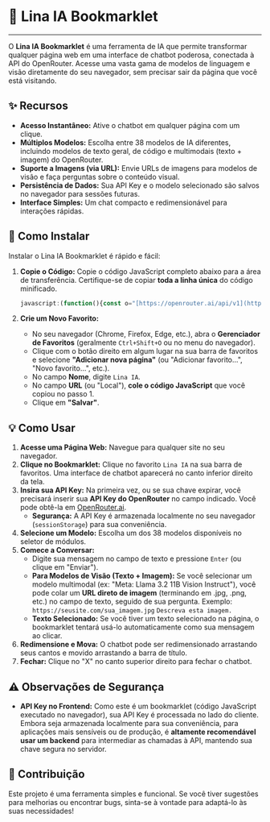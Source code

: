 # 🤖 Lina IA Bookmarklet

---

O **Lina IA Bookmarklet** é uma ferramenta de IA que permite transformar qualquer página web em uma interface de chatbot poderosa, conectada à API do OpenRouter. Acesse uma vasta gama de modelos de linguagem e visão diretamente do seu navegador, sem precisar sair da página que você está visitando.

## ✨ Recursos

* **Acesso Instantâneo:** Ative o chatbot em qualquer página com um clique.
* **Múltiplos Modelos:** Escolha entre 38 modelos de IA diferentes, incluindo modelos de texto geral, de código e multimodais (texto + imagem) do OpenRouter.
* **Suporte a Imagens (via URL):** Envie URLs de imagens para modelos de visão e faça perguntas sobre o conteúdo visual.
* **Persistência de Dados:** Sua API Key e o modelo selecionado são salvos no navegador para sessões futuras.
* **Interface Simples:** Um chat compacto e redimensionável para interações rápidas.

## 🚀 Como Instalar

Instalar o Lina IA Bookmarklet é rápido e fácil:

1.  **Copie o Código:** Copie o código JavaScript completo abaixo para a área de transferência. Certifique-se de copiar **toda a linha única** do código minificado.

    ```javascript
    javascript:(function(){const o="[https://openrouter.ai/api/v1](https://openrouter.ai/api/v1)";const e=[{id:"qwen/qwen3-235b-a22b-07-25:free",name:"Qwen3 235B A22B 2507 (Free)"},{id:"moonshotai/kimi-k2:free",name:"MoonshotAI: Kimi K2 (Free)"},{id:"cognitivecomputations/dolphin-mistral-24b-venice-edition:free",name:"Venice: Uncensored (Free)"},{id:"google/gemma-3n-e2b-it:free",name:"Google: Gemma 3n 2B (Free)"},{id:"tencent/hunyuan-a13b-instruct:free",name:"Tencent: Hunyuan A13B Instruct (Free)"},{id:"tngtech/deepseek-r1t2-chimera:free",name:"TNG: DeepSeek R1T2 Chimera (Free)"},{id:"mistralai/mistral-small-3.2-24b-instruct:free",name:"Mistral: Mistral Small 3.2 24B (Free)"},{id:"moonshotai/kimi-dev-72b:free",name:"Kimi Dev 72b (Free)"},{id:"deepseek/deepseek-r1-0528-qwen3-8b:free",name:"DeepSeek: Deepseek R1 0528 Qwen3 8B (Free)"},{id:"thudm/glm-z1-32b-0414:free",name:"THUDM: GLM Z1 32B (Free)"},{id:"thudm/glm-4-32b-0414:free",name:"THUDM: GLM 4 32B (Free)"},{id:"shisa-ai/shisa-v2-llama-3.3-70b:free",name:"Shisa AI: Shisa V2 Llama 3.3 70B (Free)"},{id:"arliai/qwq-32b-rpr-v1:free",name:"ArliAI: QwQ 32B RpR v1 (Free)"},{id:"agentica-org/deepcoder-14b-preview:free",name:"Agentica: Deepcoder 14B Preview (Free)"},{id:"moonshotai/kimi-vl-a3b-thinking:free",name:"Moonshot AI: Kimi VL A3B Thinking (Free)"},{id:"nvidia/llama-3.1-nemotron-ultra-253b-v1:free",name:"NVIDIA: Llama 3.1 Nemotron Ultra 253B v1 (Free)"},{id:"reka/flash-3:free",name:"Reka: Flash 3 (Free)"},{id:"nousresearch/deephermes-3-llama-3-8b-preview:free",name:"Nous: DeepHermes 3 Llama 3 8B Preview (Free)"},{id:"qwerky/qwerky-72b:free",name:"Qwerky 72B (Free)"},{id:"cognitivecomputations/dolphin-mistral-7b-v2.1:free",name:"Dolphin3.0 Mistral 24B (Free)"},{id:"deepseek/deepseek-r1-distill-qwen-14b:free",name:"DeepSeek: R1 Distill Qwen 14B (Free)"},{id:"deepseek/deepseek-r1-distill-llama-70b:free",name:"DeepSeek: R1 Distill Llama 70B (Free)"},{id:"meta-llama/llama-3.3-70b-instruct:free",name:"Meta: Llama 3.3 70B Instruct (Free)"},{id:"meta-llama/llama-3.2-3b-instruct:free",name:"Meta: Llama 3.2 3B Instruct (Free)"},{id:"meta-llama/llama-3.1-405b-instruct:free",name:"Meta: Llama 3.1 405B Instruct (Free)"},{id:"google/gemma-2-9b-it:free",name:"Google: Gemma 2 9B (Free)"},{id:"deepseek/deepseek-r1:free",name:"DeepSeek: DeepSeek R1 (Free)"},{id:"mistralai/mistral-nemo:free",name:"MistralAI: Mistral Nemo (Free)"},{id:"mistralai/mistral-7b-instruct:free",name:"MistralAI: Mistral 7B Instruct (Free)"},{id:"google/gemini-2.5-pro-exp-03-25",name:"Google: Gemini 2.5 Pro Exp 03-25"},{id:"mistralai/mistral-small-3.1-24b-instruct:free",name:"MistralAI: Mistral Small 3.1 24B Instruct (Free)"},{id:"deepseek/deepseek-chat-v3-0324:free",name:"DeepSeek: DeepSeek Chat V3 0324 (Free)"},{id:"google/gemma-3-4b-it:free",name:"Google: Gemma 3 4B IT (Free)"},{id:"google/gemma-3-12b-it:free",name:"Google: Gemma 3 12B IT (Free)"},{id:"google/gemma-3-27b-it:free",name:"Google: Gemma 3 27B IT (Free)"},{id:"qwen/qwq-32b:free",name:"Qwen: QwQ 32B (Free)"},{id:"cognitivecomputations/dolphin3.0-r1-mistral-24b:free",name:"Dolphin3.0 R1 Mistral 24B (Free)"},{id:"qwen/qwen-2.5-72b-instruct:free",name:"Qwen: Qwen 2.5 72b Instruct (Free)"},{id:"meta-llama/llama-3.2-11b-vision-instruct:free",name:"Meta: Llama 3.2 11B Vision Instruct (Free)"}];let t=sessionStorage.getItem("openrouterApiKey");let n=sessionStorage.getItem("openrouterSelectedModelId");let i=!1;function s(){const s=document.getElementById("lina-ia-chatbot-container");s&&s.remove();const a=document.createElement("div");a.id="lina-ia-chatbot-container",a.style.cssText="position:fixed;bottom:20px;right:20px;width:300px;height:400px;background-color:#000;border:2px solid #ff00ff;border-radius:8px;box-shadow:0 4px 12px rgba(0,0,0,.5);z-index:99999;font-family:Arial,sans-serif;display:flex;flex-direction:column;overflow:hidden;resize:both;min-width:250px;min-height:200px;color:#fff;";const d=document.createElement("div");d.id="lina-ia-header",d.style.cssText="background-color:#222;padding:10px;border-bottom:1px solid #444;font-weight:bold;display:flex;justify-content:space-between;align-items:center;cursor:grab;user-select:none;color:#fff;";d.innerText=`Lina IA (${n?e.find(f=>f.id===n)?.name.split(":")[0].trim():"Selecione o Módulo"})`;const c=document.createElement("button");c.innerText="X",c.style.cssText="background:none;border:none;font-size:18px;cursor:pointer;color:#fff;padding:0 5px;",c.onclick=()=>a.remove(),d.appendChild(c);const r=document.createElement("div");r.id="lina-ia-message-area",r.style.cssText="flex-grow:1;padding:10px;overflow-y:auto;background-color:#111;font-size:14px;line-height:1.4;color:#fff;";const l=document.createElement("div");l.id="lina-ia-input-area-wrapper",l.style.cssText="padding:10px;border-top:1px solid #444;display:flex;flex-direction:column;background-color:#222;";const p=document.createElement("select");p.id="lina-ia-model-selector",p.style.cssText="width:calc(100% - 16px);margin-bottom:10px;padding:8px;border:1px solid #666;border-radius:4px;background-color:#333;color:#fff;font-size:12px;";const g=document.createElement("option");g.value="",g.innerText="-- Selecione um Módulo --",p.appendChild(g),e.forEach(f=>{const o=document.createElement("option");o.value=f.id,o.innerText=f.name,p.appendChild(o)}),n&&(p.value=n);p.addEventListener("change",function(){n=this.value,sessionStorage.setItem("openrouterSelectedModelId",n),document.getElementById("lina-ia-header").innerText=`Lina IA (${e.find(f=>f.id===n)?.name.split(":")[0].trim()})`});const h=document.createElement("input");h.id="lina-ia-api-key-input",h.type="password",h.placeholder="Insira sua API Key do OpenRouter aqui...",h.style.cssText="width:calc(100% - 16px);margin-bottom:10px;padding:8px;border:1px solid #666;border-radius:4px;background-color:#333;color:#fff;font-size:12px;",h.value=t||"",h.addEventListener("input",()=>{t=h.value.trim(),sessionStorage.setItem("openrouterApiKey",t)});const u=document.createElement("textarea");u.id="lina-ia-chat-input",u.placeholder="Digite sua mensagem e/ou URL da imagem...",u.rows=1,u.style.cssText="flex-grow:1;border:1px solid #666;border-radius:4px;padding:8px;margin-right:0;resize:none;overflow-y:hidden;font-size:14px;background-color:#333;color:#fff;";u.addEventListener("input",function(){this.style.height="auto",this.style.height=this.scrollHeight+"px"}),u.addEventListener("keydown",function(e){"Enter"===e.key&&!e.shiftKey&&(e.preventDefault(),v())});const m=document.createElement("button");m.innerText="Enviar",m.style.cssText="background-color:#ff00ff;color:#fff;border:none;border-radius:4px;padding:8px 15px;cursor:pointer;font-size:14px;margin-top:10px;transition:background-color .2s;",m.onmouseover=()=>m.style.backgroundColor="#cc00cc",m.onmouseout=()=>m.style.backgroundColor="#ff00ff",m.onclick=v,l.appendChild(p),l.appendChild(h),l.appendChild(u),l.appendChild(m),a.appendChild(d),a.appendChild(r),a.appendChild(l),document.body.appendChild(a);let f=!1,y,x;return d.addEventListener("mousedown",function(e){f=!0,y=e.clientX-a.getBoundingClientRect().left,x=e.clientY-a.getBoundingClientRect().top,a.style.cursor="grabbing"}),document.addEventListener("mousemove",function(e){f&&(a.style.left=e.clientX-y+"px",a.style.top=e.clientY-x+"px")}),document.addEventListener("mouseup",function(){f=!1,a.style.cursor="grab"}),{chatInput:u,sendButton:m,messageArea:r,apiKeyInput:h,modelSelector:p}}function a(e,t,i=!1){const s=document.getElementById("lina-ia-message-area");if(!s)return;const a=document.createElement("div");a.style.cssText="margin-bottom:10px;padding:8px;border-radius:6px;max-width:80%;word-wrap:break-word;",e==="user"?(a.style.cssText+='background-color:#444;align-self:flex-end;margin-left:auto;color:#fff;',a.innerText="Você: "+t):(a.style.cssText+=`background-color:${i?"#800000":"#333"};color:${i?"#ffaaaa":"#fff"};align-self:flex-start;margin-right:auto;`,a.innerText="IA: "+t),s.appendChild(a),s.scrollTop=s.scrollHeight}function d(){const e=document.getElementById("lina-ia-message-area");if(!e)return;let t=document.getElementById("lina-ia-typing-indicator");t||(t=document.createElement("div"),t.id="lina-ia-typing-indicator",t.style.cssText="font-style:italic;color:#aaa;margin-bottom:10px;padding:8px;border-radius:6px;max-width:80%;background-color:#333;",t.innerText="IA está digitando...",e.appendChild(t),e.scrollTop=e.scrollHeight)}function c(){const e=document.getElementById("lina-ia-typing-indicator");e&&e.remove()}const{chatInput:r,sendButton:l,messageArea:p,apiKeyInput:g,modelSelector:h}=s();if(!n){a("ai","Olá! Por favor, **selecione um módulo** no campo acima e insira sua **API Key do OpenRouter** para começar.");r.focus()}else{a("ai",`Bem-vindo(a) de volta! Usando ${e.find(f=>f.id===n)?.name.split(":")[0].trim()} para esta sessão.`);t||a("ai","Lembre-se de inserir sua **API Key do OpenRouter** no campo acima se ainda não o fez.",!0);r.focus()}async function v(){let s=r.value.trim();const u=window.getSelection().toString().trim();if(!s&&!i&&!u)return;if(!s&&u&&!i&&(s=u),!s)return a("ai","Nenhum texto para enviar. Por favor, digite ou selecione um texto.",!0);if(!n)return a("ai","Erro: Por favor, selecione um módulo antes de enviar uma mensagem.",!0),void h.focus();t=g.value.trim();if(!t)return a("ai","Erro: Por favor, insira sua API Key do OpenRouter no campo dedicado.",!0),void g.focus();sessionStorage.setItem("openrouterApiKey",t),a("user",s),r.value="",r.style.height="auto",l.disabled=!0,r.disabled=!0,d();try{const c=e.find(f=>f.id===n)?.type==="vision";let i=[];if(c){const e=s.match(/(https?:\/\/[^\s]+(?:\.png|\.jpg|\.jpeg|\.gif|\.bmp|\.webp))/i);let t=s;if(e){const n=e[0];i.push({type:"image_url",image_url:{url:n}}),t=s.replace(n,"").trim()}if(t)i.push({type:"text",text:t})}else i.push({type:"text",text:s});const u=await fetch(`${o}/chat/completions`,{method:"POST",headers:{"Content-Type":"application/json","Authorization":`Bearer ${t}`,"HTTP-Referer":`${window.location.origin}`,"X-Title":"Lina IA Bookmarklet"},body:JSON.stringify({model:n,messages:[{role:"user",content:i}],max_tokens:8e3})});if(!u.ok){const o=await u.json().catch(()=>({})),s=o.error?.message||JSON.stringify(o)||"Erro desconhecido da API.";throw new Error(`HTTP ${u.status}: ${u.statusText} - ${s}`)}const e=await u.json();e?.choices?.[0]?.message?.content?a("ai",e.choices[0].message.content):(a("ai","Erro: Resposta inesperada da IA.",!0),console.error("Resposta inesperada da IA:",e))}catch(o){a("ai",`Erro na comunicação com a IA: ${o.message}`,!0),console.error("Erro ao chamar a IA:",o),o.message.includes("401")||o.message.includes("Unauthorized")||o.message.includes("invalid_api_key")&&(a("ai","Sua **API Key do OpenRouter pode estar incorreta** ou expirada. Por favor, obtenha uma nova chave na plataforma OpenRouter.",!0),sessionStorage.removeItem("openrouterApiKey"),t=null,g.value="")}finally{c(),l.disabled=r.disabled=!1,r.focus(),i=!0}}const y=window.getSelection().toString().trim();y?(r.value=y,r.style.height="auto",r.style.height=y.scrollHeight+"px",n&&t?v():a("ai","Você selecionou um texto. Por favor, selecione um módulo e insira sua API Key do OpenRouter no campo acima para enviá-lo automaticamente para a IA.")):n||h.focus()})();
    ```

2.  **Crie um Novo Favorito:**
    * No seu navegador (Chrome, Firefox, Edge, etc.), abra o **Gerenciador de Favoritos** (geralmente `Ctrl+Shift+O` ou no menu do navegador).
    * Clique com o botão direito em algum lugar na sua barra de favoritos e selecione **"Adicionar nova página"** (ou "Adicionar favorito...", "Novo favorito...", etc.).
    * No campo **Nome**, digite `Lina IA`.
    * No campo **URL** (ou "Local"), **cole o código JavaScript** que você copiou no passo 1.
    * Clique em **"Salvar"**.

## 💡 Como Usar

1.  **Acesse uma Página Web:** Navegue para qualquer site no seu navegador.
2.  **Clique no Bookmarklet:** Clique no favorito `Lina IA` na sua barra de favoritos. Uma interface de chatbot aparecerá no canto inferior direito da tela.
3.  **Insira sua API Key:** Na primeira vez, ou se sua chave expirar, você precisará inserir sua **API Key do OpenRouter** no campo indicado. Você pode obtê-la em [OpenRouter.ai](https://openrouter.ai/keys).
    * **Segurança:** A API Key é armazenada localmente no seu navegador (`sessionStorage`) para sua conveniência.
4.  **Selecione um Modelo:** Escolha um dos 38 modelos disponíveis no seletor de módulos.
5.  **Comece a Conversar:**
    * Digite sua mensagem no campo de texto e pressione `Enter` (ou clique em "Enviar").
    * **Para Modelos de Visão (Texto + Imagem):** Se você selecionar um modelo multimodal (ex: "Meta: Llama 3.2 11B Vision Instruct"), você pode colar um **URL direto de imagem** (terminando em .jpg, .png, etc.) no campo de texto, seguido de sua pergunta. Exemplo:
        `https://seusite.com/sua_imagem.jpg`
        `Descreva esta imagem.`
    * **Texto Selecionado:** Se você tiver um texto selecionado na página, o bookmarklet tentará usá-lo automaticamente como sua mensagem ao clicar.
6.  **Redimensione e Mova:** O chatbot pode ser redimensionado arrastando seus cantos e movido arrastando a barra de título.
7.  **Fechar:** Clique no "X" no canto superior direito para fechar o chatbot.

## ⚠️ Observações de Segurança

* **API Key no Frontend:** Como este é um bookmarklet (código JavaScript executado no navegador), sua API Key é processada no lado do cliente. Embora seja armazenada localmente para sua conveniência, para aplicações mais sensíveis ou de produção, é **altamente recomendável usar um backend** para intermediar as chamadas à API, mantendo sua chave segura no servidor.

## 🤝 Contribuição

Este projeto é uma ferramenta simples e funcional. Se você tiver sugestões para melhorias ou encontrar bugs, sinta-se à vontade para adaptá-lo às suas necessidades!
